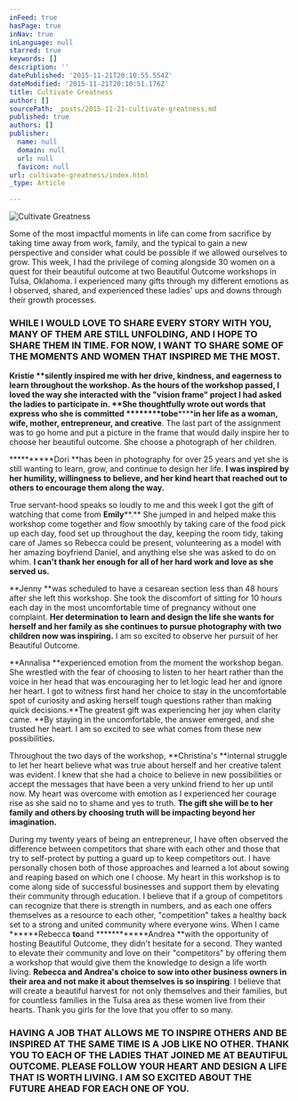 ```yaml
---
inFeed: true
hasPage: true
inNav: true
inLanguage: null
starred: true
keywords: []
description: ''
datePublished: '2015-11-21T20:10:55.554Z'
dateModified: '2015-11-21T20:10:51.176Z'
title: Cultivate Greatness
author: []
sourcePath: _posts/2015-11-21-cultivate-greatness.md
published: true
authors: []
publisher:
  name: null
  domain: null
  url: null
  favicon: null
url: cultivate-greatness/index.html
_type: Article

---
```

![Cultivate Greatness](https://the-grid-user-content.s3-us-west-2.amazonaws.com/a2973240-f550-4ef4-ae01-fd46262fb717.jpg)

Some of the most impactful moments in life can come from sacrifice by taking time away from work, family, and the typical to gain a new perspective and consider what could be possible if we allowed ourselves to grow.  This week, I had the privilege of coming alongside 30 women on a quest for their beautiful outcome at two Beautiful Outcome workshops in Tulsa, Oklahoma.  I experienced many gifts through my different emotions as I observed, shared, and experienced these ladies' ups and downs through their growth processes. 

### WHILE I WOULD LOVE TO SHARE EVERY STORY WITH YOU, MANY OF THEM ARE STILL UNFOLDING, AND I HOPE TO SHARE THEM IN TIME.  FOR NOW, I WANT TO SHARE SOME OF THE MOMENTS AND WOMEN THAT INSPIRED ME THE MOST. 

**********Kristie **silently inspired me with her drive, kindness, and eagerness to learn throughout the workshop. As the hours of the workshop passed, I loved the way she interacted with the "vision frame" project I had asked the ladies to participate in. **She thoughtfully wrote out words that express who she is committed ********to****be************in her life as a woman, wife, mother, entrepreneur, and creative**.  The last part of the assignment was to go home and put a picture in the frame that would daily inspire her to choose her beautiful outcome.  She choose a photograph of her children.  

**********Dori **has been in photography for over 25 years and yet she is still wanting to learn, grow, and continue to design her life.  **I was inspired by her humility, willingness to believe, and her kind heart that reached out to others to encourage them along the way.**

True servant-hood speaks so loudly to me and this week I got the gift of watching that come from **Emily****.** She jumped in and helped make this workshop come together and flow smoothly by taking care of the food pick up each day, food set up throughout the day, keeping the room tidy, taking care of James so Rebecca could be present, volunteering as a model with her amazing boyfriend Daniel, and anything else she was asked to do on whim. **I can't thank her enough for all of her hard work and love as she served us.**

**Jenny **was scheduled to have a cesarean section less than 48 hours after she left this workshop.  She took the discomfort of sitting for 10 hours each day in the most uncomfortable time of pregnancy without one complaint. **Her determination to learn and design the life she wants for herself and her family as she continues to pursue photography with two children now was inspiring.** I am so excited to observe her pursuit of her Beautiful Outcome.

**Annalisa **experienced emotion from the moment the workshop began.  She wrestled with the fear of choosing to listen to her heart rather than the voice in her head that was encouraging her to let logic lead her and ignore her heart.  I got to witness first hand her choice to stay in the uncomfortable spot of curiosity and asking herself tough questions rather than making quick decisions.**The greatest gift was experiencing her joy when clarity came. **By staying in the uncomfortable, the answer emerged, and she trusted her heart.  I am so excited to see what comes from these new possibilities.  

Throughout the two days of the workshop, **Christina's **internal struggle to let her heart believe what was true about herself and her creative talent was evident.  I knew that she had a choice to believe in new possibilities or accept the messages that have been a very unkind friend to her up until now.  My heart was overcome with emotion as I experienced her courage rise as she said no to shame and yes to truth. **The gift she will be to her family and others by choosing truth will be impacting beyond her imagination.**

During my twenty years of being an entrepreneur, I have often observed the difference between competitors that share with each other and those that try to self-protect by putting a guard up to keep competitors out.  I have personally chosen both of those approaches and learned a lot about sowing and reaping based on which one I choose. My heart in this workshop is to come along side of successful businesses and support them by elevating their community through education. I believe that if a group of competitors can recognize that there is strength in numbers, and as each one offers themselves as a resource to each other, "competition" takes a healthy back set to a strong and united community where everyone wins. When I came ******Rebecca **to**and ************Andrea **with the opportunity of hosting Beautiful Outcome, they didn't hesitate for a second. They wanted to elevate their community and love on their "competitors" by offering them a workshop that would give them the knowledge to design a life worth living. **Rebecca and Andrea's choice to sow into other business owners in their area and not make it about themselves is so inspiring**. I believe that will create a beautiful harvest for not only themselves and their families, but for countless families in the Tulsa area as these women live from their hearts. Thank you girls for the love that you offer to so many.

### HAVING A JOB THAT ALLOWS ME TO INSPIRE OTHERS AND BE INSPIRED AT THE SAME TIME IS A JOB LIKE NO OTHER. THANK YOU TO EACH OF THE LADIES THAT JOINED ME AT BEAUTIFUL OUTCOME.  PLEASE FOLLOW YOUR HEART AND DESIGN A LIFE THAT IS WORTH LIVING. I AM SO EXCITED ABOUT THE FUTURE AHEAD FOR EACH ONE OF YOU.